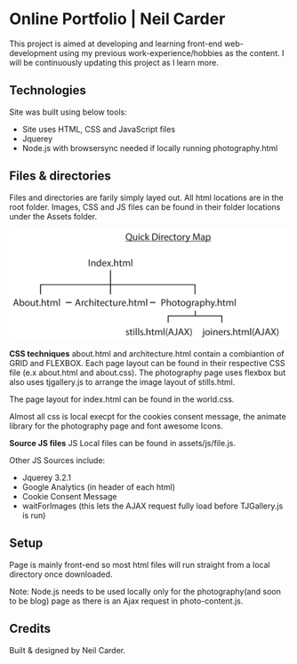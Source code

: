 # Online Portfolio | Neil Carder 

This project is aimed at developing and learning front-end web-development using my previous work-experience/hobbies as the content. I will be continuously updating this project as I learn more. 

## Technologies
Site was built using below tools:
- Site uses HTML, CSS and JavaScript files
- Jquerey
- Node.js with browsersync needed if locally running photography.html

## Files & directories
Files and directories are farily simply layed out. All html locations are in the root folder. Images, CSS and JS files can be found in their folder locations under the Assets folder. 

![Directory Diagram](https://github.com/neilcarder/neilcarder.github.io/blob/main/assets/images/readme/directory.jpg)

**CSS techniques**
about.html and architecture.html contain a combiantion of GRID and FLEXBOX. Each page layout can be found in their respective CSS file (e.x about.html and about.css). The photography page uses flexbox but also uses tjgallery.js to arrange the image layout of stills.html.

The page layout for index.html can be found in the world.css.

Almost all css is local execpt for the cookies consent message, the animate library for the photography page and font awesome Icons.

**Source JS files**
JS Local files can be found in assets/js/file.js.

Other JS Sources include:
 - Jquerey 3.2.1 
 - Google Analytics (in header of each html)
 - Cookie Consent Message
 - waitForImages (this lets the AJAX request fully load before TJGallery.js is run)

## Setup
Page is mainly front-end so most html files will run straight from a local directory once downloaded.

Note: Node.js needs to be used locally only for the photography(and soon to be blog) page as there is an Ajax request in photo-content.js.  

## Credits
Built & designed by Neil Carder.
